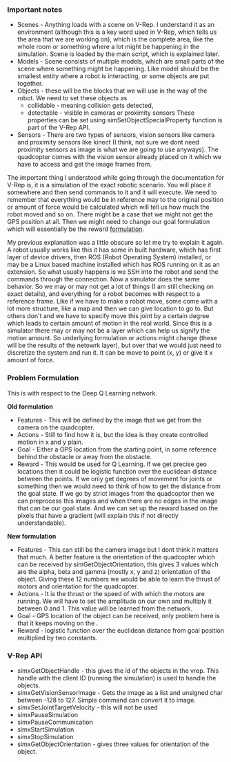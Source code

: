 ### Important notes ###

* Scenes - Anything loads with a scene on V-Rep. I understand it as an environment (although this is a key word used in V-Rep, which tells us the area that we are working on), which is the complete area, like the whole room or something where a lot might be happening in the simulation. Scene is loaded by the main script, which is explained later.
* Models - Scene consists of multiple models, which are small parts of the scene where something might be happening. Like model should be the smallest entity where a robot is interacting, or some objects are put together.
* Objects - these will be the blocks that we will use in the way of the robot. We need to set these objects as
	* collidable - meaning collision gets detected, 
	* detectable - visible in cameras or proximity sensors
These properties can be set using simSetObjectSpecialProperty function is part of the V-Rep API.
* Sensors - There are two types of sensors, vision sensors like camera and proximity sensors like kinect (I think, not sure we dont need proximity sensors as image is what we are going to use anyways). The quadcopter comes with the vision sensor already placed on it which we have to access and get the image frames from.

The important thing I understood while going through the documentation for V-Rep is, it is a simulation of the exact robotic scenario. You will place it somewhere and then send commands to it and it will execute. We need to remember that everything would be in reference may to the original position or amount of force would be calculated which will tell us how much the robot moved and so on. There might be a case that we might not get the GPS position at all. Then we might need to change our goal formulation which will essentially be the reward [formulation](#problem-formulation).

My previous explanation was a little obscure so let me try to explain it again. A robot usually works like this it has some in built hardware, which has first layer of device drivers, then ROS (Robot Operating System) installed, or may be a Linux based machine installed which has ROS running on it as an extension. So what usually happens is we SSH into the robot and send the commands through the connection. Now a simulator does the same behavior. So we may or may not get a lot of things (I am still checking on exact details), and everything for a robot becomes with respect to a reference frame. Like if we have to make a robot move, some come with a lot more structure, like a map and then we can give location to go to. But others don't and we have to specify move this joint by a certain degree which leads to certain amount of motion in the real world. Since this is a simulator there may or may not be a layer which can help us signify the motion amount. So underlying formulation or actions might change (these will be the results of the netowrk layer), but over that we would just need to discretize the system and run it. It can be move to point (x, y) or give it x amount of force.

### Problem Formulation ###

This is with respect to the Deep Q Learning network.

**Old formulation**
* Features - This will be defined by the image that we get from the camera on the quadcopter.
* Actions - Still to find how it is, but the idea is they create controlled motion in x and y plain.
* Goal - Either a GPS location from the starting point, in some reference behind the obstacle or away from the obstacle.
* Reward - This would be used for Q Learning. If we get precise geo locations then it could be logistic function over the euclidean distance between the points. If we only get degrees of movement for joints or something then we would need to think of how to get the distance from the goal state. If we go by strict images from the quadcoptor then we can preprocess this images and when there are no edges in the image that can be our goal state. And we can set up the reward based on the pixels that have a gradient (will explain this if not directly understandable).

**New formulation**
* Features - This can still be the camera image but I dont think it matters that much. A better feature is the orientation of the quadcopter which can be received by simGetObjectOrientation, this gives 3 values which are the alpha, beta and gamma (mostly x, y and z) orientation of the object. Giving these 12 numbers we would be able to learn the thrust of motors and orientation for the quadcopter.
* Actions - It is the thrust or the speed of with which the motors are running. We will have to set the amplitude on our own and multiply it between 0 and 1. This value will be learned from the network.
* Goal - GPS location of the object can be received, only problem here is that it keeps moving on the .
* Reward - logistic function over the euclidean distance from goal position multiplied by two constants.

### V-Rep API ###

* simxGetObjectHandle - this gives the id of the objects in the vrep. This handle with the client ID (running the simulation) is used to handle the objects.
* simxGetVisionSensorImage - Gets the image as a list and unsigned char between -128 to 127. Simple command can convert it to image.
* simxSetJointTargetVelocity - this will not be used
* simxPauseSimulation
* simxPauseCommunication
* simxStartSimulation
* simxStopSimulation
* simxGetObjectOrientation - gives three values for orientation of the object.
